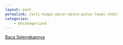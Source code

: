 ```yaml
---
layout: post
permalink: /arti-mimpi-pacar-minta-putus-lewat-chat/
categories:
    - Uncategorized
---
```


[Baca Selengkapnya](/07)